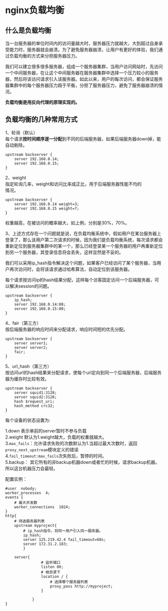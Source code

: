 # nginx负载均衡

## 什么是负载均衡

当一台服务器的单位时间内的访问量越大时，服务器压力就越大，大到超过自身承受能力时，服务器就会崩溃。为了避免服务器崩溃，让用户有更好的体验，我们通过负载均衡的方式来分担服务器压力。

我们可以建立很多很多服务器，组成一个服务器集群，当用户访问网站时，先访问一个中间服务器，在让这个中间服务器在服务器集群中选择一个压力较小的服务器，然后将该访问请求引入该服务器。如此以来，用户的每次访问，都会保证服务器集群中的每个服务器压力趋于平衡，分担了服务器压力，避免了服务器崩溃的情况。

**负载均衡是用反向代理的原理实现的。**

## 负载均衡的几种常用方式

1、轮询（默认）  
每个请求**按时间顺序逐一分配**到不同的后端服务器，如果后端服务器down掉，能自动剔除。

```text
upstream backserver {
    server 192.168.0.14;
    server 192.168.0.15;
}
```

2、weight  
指定轮询几率，weight和访问比率成正比，用于后端服务器性能不均的  
情况。

```text
upstream backserver {
    server 192.168.0.14 weight=3;
    server 192.168.0.15 weight=7;
}
```

权重越高，在被访问的概率越大，如上例，分别是30%，70%。

3、上述方式存在一个问题就是说，在负载均衡系统中，假如用户在某台服务器上登录了，那么该用户第二次请求的时候，因为我们是负载均衡系统，每次请求都会重新定位到服务器集群中的某一个，那么已经登录某一个服务器的用户再重新定位到另一个服务器，其登录信息将会丢失，这样显然是不妥的。

我们可以采用ip\_hash指令解决这个问题，如果客户已经访问了某个服务器，当用户再次访问时，会将该请求通过哈希算法，自动定位到该服务器。

每个请求按访问ip的hash结果分配，这样每个访客固定访问一个后端服务器，可以解决session的问题。

```text
upstream backserver {
    ip_hash;
    server 192.168.0.14:88;
    server 192.168.0.15:80;
}
```

4、fair（第三方）  
按后端服务器的响应时间来分配请求，响应时间短的优先分配。

```text
upstream backserver {
    server server1;
    server server2;
    fair;
}
```

5、url\_hash（第三方）  
按访问url的hash结果来分配请求，使每个url定向到同一个后端服务器，后端服务器为缓存时比较有效。

```text
upstream backserver {
    server squid1:3128;
    server squid2:3128;
    hash $request_uri;
    hash_method crc32;
}
```

每个设备的状态设置为:

1.down 表示单前的server暂时不参与负载  
2.weight 默认为1.weight越大，负载的权重就越大。  
3.`max_fails`：允许请求失败的次数默认为1.当超过最大次数时，返回`proxy_next_upstream`模块定义的错误  
4.`fail_timeout:max_fails`次失败后，暂停的时间。  
5.backup： 其它所有的非backup机器down或者忙的时候，请求backup机器。所以这台机器压力会最轻。

配置实例：

```text
#user  nobody;
worker_processes  4;
events {
    # 最大并发数
    worker_connections  1024;
}
http{
    # 待选服务器列表
    upstream myproject{
        # ip_hash指令，将同一用户引入同一服务器。
        ip_hash;
        server 125.219.42.4 fail_timeout=60s;
        server 172.31.2.183;
        }

    server{
                # 监听端口
                listen 80;
                # 根目录下
                location / {
                    # 选择哪个服务器列表
                    proxy_pass http://myproject;
                }

            }
}
```

